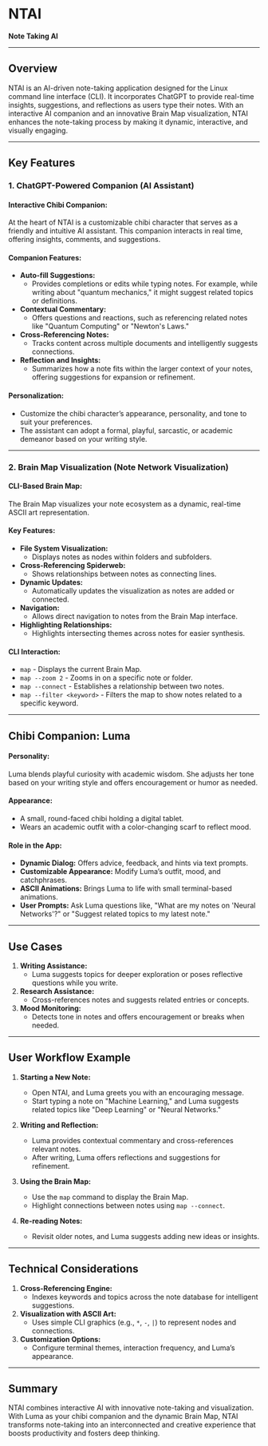 # NTAI

**Note Taking AI**

---

## Overview

NTAI is an AI-driven note-taking application designed for the Linux command line interface (CLI). It incorporates ChatGPT to provide real-time insights, suggestions, and reflections as users type their notes. With an interactive AI companion and an innovative Brain Map visualization, NTAI enhances the note-taking process by making it dynamic, interactive, and visually engaging.

---

## Key Features

### 1. **ChatGPT-Powered Companion (AI Assistant)**

#### Interactive Chibi Companion:
At the heart of NTAI is a customizable chibi character that serves as a friendly and intuitive AI assistant. This companion interacts in real time, offering insights, comments, and suggestions.

#### Companion Features:
- **Auto-fill Suggestions:**
  - Provides completions or edits while typing notes. For example, while writing about "quantum mechanics," it might suggest related topics or definitions.
- **Contextual Commentary:**
  - Offers questions and reactions, such as referencing related notes like "Quantum Computing" or "Newton's Laws."
- **Cross-Referencing Notes:**
  - Tracks content across multiple documents and intelligently suggests connections.
- **Reflection and Insights:**
  - Summarizes how a note fits within the larger context of your notes, offering suggestions for expansion or refinement.

#### Personalization:
- Customize the chibi character’s appearance, personality, and tone to suit your preferences.
- The assistant can adopt a formal, playful, sarcastic, or academic demeanor based on your writing style.

---

### 2. **Brain Map Visualization (Note Network Visualization)**

#### CLI-Based Brain Map:
The Brain Map visualizes your note ecosystem as a dynamic, real-time ASCII art representation.

#### Key Features:
- **File System Visualization:**
  - Displays notes as nodes within folders and subfolders.
- **Cross-Referencing Spiderweb:**
  - Shows relationships between notes as connecting lines.
- **Dynamic Updates:**
  - Automatically updates the visualization as notes are added or connected.
- **Navigation:**
  - Allows direct navigation to notes from the Brain Map interface.
- **Highlighting Relationships:**
  - Highlights intersecting themes across notes for easier synthesis.

#### CLI Interaction:
- `map` - Displays the current Brain Map.
- `map --zoom 2` - Zooms in on a specific note or folder.
- `map --connect` - Establishes a relationship between two notes.
- `map --filter <keyword>` - Filters the map to show notes related to a specific keyword.

---

## Chibi Companion: **Luma**

#### Personality:
Luma blends playful curiosity with academic wisdom. She adjusts her tone based on your writing style and offers encouragement or humor as needed.

#### Appearance:
- A small, round-faced chibi holding a digital tablet.
- Wears an academic outfit with a color-changing scarf to reflect mood.

#### Role in the App:
- **Dynamic Dialog:** Offers advice, feedback, and hints via text prompts.
- **Customizable Appearance:** Modify Luma’s outfit, mood, and catchphrases.
- **ASCII Animations:** Brings Luma to life with small terminal-based animations.
- **User Prompts:** Ask Luma questions like, "What are my notes on 'Neural Networks'?" or "Suggest related topics to my latest note."

---

## Use Cases

1. **Writing Assistance:**
   - Luma suggests topics for deeper exploration or poses reflective questions while you write.
2. **Research Assistance:**
   - Cross-references notes and suggests related entries or concepts.
3. **Mood Monitoring:**
   - Detects tone in notes and offers encouragement or breaks when needed.

---

## User Workflow Example

1. **Starting a New Note:**
   - Open NTAI, and Luma greets you with an encouraging message.
   - Start typing a note on "Machine Learning," and Luma suggests related topics like "Deep Learning" or "Neural Networks."

2. **Writing and Reflection:**
   - Luma provides contextual commentary and cross-references relevant notes.
   - After writing, Luma offers reflections and suggestions for refinement.

3. **Using the Brain Map:**
   - Use the `map` command to display the Brain Map.
   - Highlight connections between notes using `map --connect`.

4. **Re-reading Notes:**
   - Revisit older notes, and Luma suggests adding new ideas or insights.

---

## Technical Considerations

1. **Cross-Referencing Engine:**
   - Indexes keywords and topics across the note database for intelligent suggestions.
2. **Visualization with ASCII Art:**
   - Uses simple CLI graphics (e.g., `*`, `-`, `|`) to represent nodes and connections.
3. **Customization Options:**
   - Configure terminal themes, interaction frequency, and Luma’s appearance.

---

## Summary

NTAI combines interactive AI with innovative note-taking and visualization. With Luma as your chibi companion and the dynamic Brain Map, NTAI transforms note-taking into an interconnected and creative experience that boosts productivity and fosters deep thinking.

